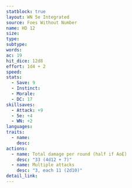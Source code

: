 ```yaml
---
statblock: true
layout: WN 5e Integrated
source: Foes Without Number
name: HD 12
size: 
type: 
subtype: 
words: 
ac: 19
hit_dice: 12d8
effort: 1d4 + 2
speed: 
stats:
  - Save: 9
  - Instinct: 
  - Morale:
  - DC: 17
skillsaves:
  - Attack: +9
  - 5e: +4
  - WN: +2
languages: 
traits:
  - name: 
    desc: 
actions:
  - name: Total damage per round (half if AoE)
    desc: "33 (4d12 + 7)"
  - name: Multiple attacks
    desc: "3, each 11 (2d10)"
detail_link: 
---
```


